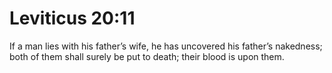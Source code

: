 # Leviticus 20:11

If a man lies with his father’s wife, he has uncovered his father’s nakedness; both of them shall surely be put to death; their blood is upon them.
